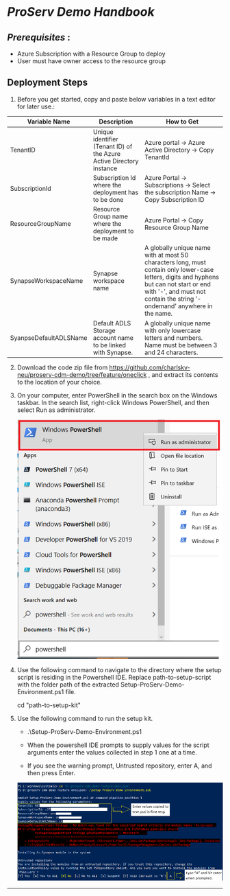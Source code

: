 # *ProServ Demo Handbook*


## *Prerequisites* : 
 - Azure Subscription with a Resource Group to deploy
 - User must have owner access to the resource group
 

## Deployment Steps

1. Before you get started, copy and paste below variables in a text editor for later use.:


| Variable Name		       | Description	             					    | How to Get			      |
|----------------------------- | -------------------------------------------------------------------|------------------------------------------
|TenantID | Unique identifier (Tenant ID) of the Azure Active Directory instance | Azure portal -> Azure Active Directory -> Copy TenantId |
|SubscriptionId | Subscription Id where the deployment has to be done | Azure Portal -> Subscriptions ->  Select the subscription Name -> Copy Subscription ID |
|ResourceGroupName | Resource Group name where the deployment to be made | Azure Portal -> Copy Resource Group Name |
|SynapseWorkspaceName |	Synapse workspace name | A globally unique name with at most 50 characters long, must contain only lower-case letters, digits and hyphens but can not start or end with '-', and must not contain the string '-ondemand' anywhere in the name.
|SyanpseDefaultADLSName | Default ADLS Storage account name to be linked with Synapse. | A globally unique name with only lowercase letters and numbers. Name must be between 3 and 24 characters.


2. Download the code zip file from https://github.com/charlskv-neu/proserv-cdm-demo/tree/feature/oneclick , and extract its contents to the location of your choice.

3. On your computer, enter PowerShell in the search box on the Windows taskbar. In the search list, right-click Windows PowerShell, and then select Run as administrator.

	![Run Powershell](images/ps-dply-1.PNG)

4. Use the following command to navigate to the directory where the setup script is residing in the Powershell IDE. Replace path-to-setup-script with the folder path of the extracted Setup-ProServ-Demo-Environment.ps1 file.

	cd "path-to-setup-kit"

5. Use the following command to run the setup kit. 

	- .\Setup-ProServ-Demo-Environment.ps1
	
	- When the powershell IDE prompts to supply values for the script arguments enter the values collected in step 1 one at a time.
	
	- If you see the warning prompt, Untrusted repository, enter A, and then press Enter.
	
	![Powershell Commands](images/ps-dply-2.PNG)

***
